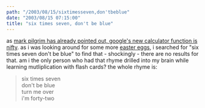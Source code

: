 ```yaml
---
path: "/2003/08/15/sixtimesseven,don'tbeblue" 
date: "2003/08/15 07:15:00" 
title: "six times seven, don't be blue" 
---
```

as <a href="http://diveintomark.org/archives/2003/08/14/calculator">mark pilgrim has already pointed out, google's new calculator function is nifty</a>. as i was looking around for some more <a href="http://www.wikipedia.org/wiki/Easter_eggs_(computing)">easter eggs</a>, i searched for "six times seven don't be blue" to find that - shockingly - there are no results for that. am i the only person who had that rhyme drilled into my brain while learning mutliplication with flash cards? the whole rhyme is:<br><blockquote>six times seven<br/>don't be blue<br/>turn me over<br/>i'm forty-two</blockquote>